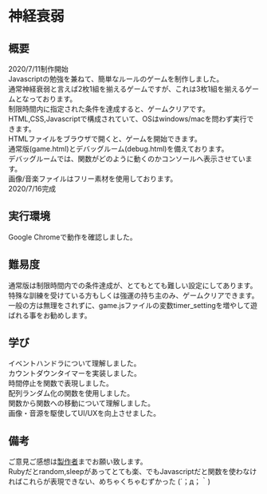 # 神経衰弱
## 概要
2020/7/11制作開始<br>
Javascriptの勉強を兼ねて、簡単なルールのゲームを制作しました。<br>
通常神経衰弱と言えば2枚1組を揃えるゲームですが、これは3枚1組を揃えるゲームとなっております。<br>
制限時間内に指定された条件を達成すると、ゲームクリアです。<br>
HTML,CSS,Javascriptで構成されていて、OSはwindows/macを問わず実行できます。<br>
HTMLファイルをブラウザで開くと、ゲームを開始できます。<br>
通常版(game.html)とデバッグルーム(debug.html)を備えております。<br>
デバッグルームでは、関数がどのように動くのかコンソールへ表示させています。<br>
画像/音楽ファイルはフリー素材を使用しております。<br>
2020/7/16完成

## 実行環境
Google Chromeで動作を確認しました。

## 難易度
通常版は制限時間内での条件達成が、とてもとても難しい設定にしてあります。<br>
特殊な訓練を受けている方もしくは強運の持ち主のみ、ゲームクリアできます。<br>
一般の方は無理をされずに、game.jsファイルの変数timer_settingを増やして遊ばれる事をお勧めします。

## 学び
イベントハンドラについて理解しました。<br>
カウントダウンタイマーを実装しました。<br>
時間停止を関数で表現しました。<br>
配列ランダム化の関数を使用しました。<br>
関数から関数への移動について理解しました。<br>
画像・音源を駆使してUI/UXを向上させました。

## 備考
ご意見ご感想は[製作者](https://twitter.com/Growingplant3)までお願い致します。<br>
Rubyだとrandom,sleepがあってとても楽、でもJavascriptだと関数を使わなければこれらが表現できない、めちゃくちゃむずかった (´；д；｀)
